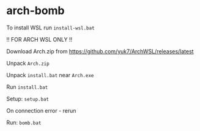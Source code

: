 # arch-bomb

To install WSL run `install-wsl.bat`

!! FOR ARCH WSL ONLY !!

Download Arch.zip from https://github.com/yuk7/ArchWSL/releases/latest

Unpack `Arch.zip`

Unpack `install.bat` near `Arch.exe`

Run `install.bat`

Setup: `setup.bat`

On connection error - rerun

Run: `bomb.bat`
